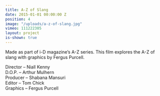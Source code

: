```yaml
---
title: A-Z of Slang
date: 2015-01-01 00:00:00 Z
position: 4
image: "/uploads/a-z-of-slang.jpg"
vimeo: 111222305
layout: project
is-shown: true
---
```


Made as part of i-D magazine’s A-Z series. This film explores the A-Z of slang with graphics by Fergus Purcell.

Director – Niall Kenny  
D.O.P. – Arthur Mulhern  
Producer – Shabana Mansuri  
Editor – Tom Chick  
Graphics – Fergus Purcell  
